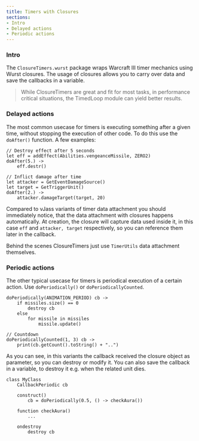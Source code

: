 ```yaml
---
title: Timers with Closures
sections:
- Intro
- Delayed actions
- Periodic actions
---
```


### Intro

The `ClosureTimers.wurst` package wraps Warcraft III timer mechanics using Wurst closures. The usage of closures allows you to carry over data and save the callbacks in a variable.

> While ClosureTimers are great and fit for most tasks, in performance critical situations, the TimedLoop module can yield better results.

### Delayed actions

The most common usecase for timers is executing something after a given time, without stopping the execution of other code. To do this use the `doAfter()` function.
A few examples:

```wurst
// Destroy effect after 5 seconds
let eff = addEffect(Abilities.vengeanceMissile, ZERO2)
doAfter(5.) ->
	eff.destr()

// Inflict damage after time
let attacker = GetEventDamageSource()
let target = GetTriggerUnit()
doAfter(2.) ->
	attacker.damageTarget(target, 20)
```

Compared to vJass variants of timer data attachment you should immediately notice, that the data attachment with closures happens automatically.
At creation, the closure will capture data used inside it, in this case `eff` and `attacker, target` respectively, so you can reference them later in the callback.

Behind the scenes ClosureTimers just use `TimerUtils` data attachment themselves.

### Periodic actions

The other typical usecase for timers is periodical execution of a certain action. Use `doPeriodically()` or `doPeriodicallyCounted`.

```wurst
doPeriodically(ANIMATION_PERIOD) cb ->
	if missiles.size() == 0
		destroy cb
	else
		for missile in missiles
			missile.update()

// Countdown
doPeriodicallyCounted(1, 3) cb ->
	print(cb.getCount().toString() + "..")
```

As you can see, in this variants the callback received the closure object as parameter, so you can destroy or modify it.
You can also save the callback in a variable, to destroy it e.g. when the related unit dies.

```wurst
class MyClass
	CallbackPeriodic cb

	construct()
		cb = doPeriodically(0.5, () -> checkAura())

	function checkAura()
		...

	ondestroy
		destroy cb
```


